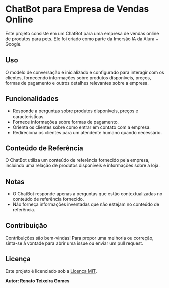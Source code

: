 # ChatBot para Empresa de Vendas Online

Este projeto consiste em um ChatBot para uma empresa de vendas online de produtos para pets. Ele foi criado como parte da Imersão IA da Alura + Google.

## Uso

O modelo de conversação é inicializado e configurado para interagir com os clientes, fornecendo informações sobre produtos disponíveis, preços, formas de pagamento e outros detalhes relevantes sobre a empresa.

## Funcionalidades

- Responde a perguntas sobre produtos disponíveis, preços e características.
- Fornece informações sobre formas de pagamento.
- Orienta os clientes sobre como entrar em contato com a empresa.
- Redireciona os clientes para um atendente humano quando necessário.

## Conteúdo de Referência

O ChatBot utiliza um conteúdo de referência fornecido pela empresa, incluindo uma relação de produtos disponíveis e informações sobre a loja.

## Notas

- O ChatBot responde apenas a perguntas que estão contextualizadas no conteúdo de referência fornecido.
- Não forneça informações inventadas que não estejam no conteúdo de referência.

## Contribuição

Contribuições são bem-vindas! Para propor uma melhoria ou correção, sinta-se à vontade para abrir uma issue ou enviar um pull request.

## Licença

Este projeto é licenciado sob a [Licença MIT](LICENSE).

**Autor: Renato Teixeira Gomes**
